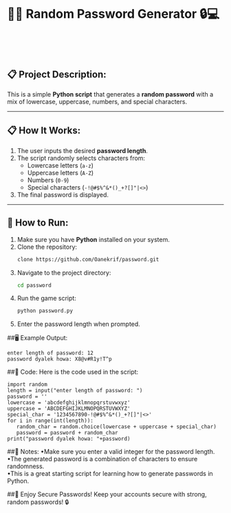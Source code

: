 # 🔑✨ Random Password Generator 🔒💻</br></br></br>

## 📋 Project Description:
This is a simple **Python script** that generates a **random password** with a mix of lowercase,
uppercase, numbers, and special characters.</br>

---

## 📋 How It Works:
1. The user inputs the desired **password length**.
2. The script randomly selects characters from:
   - Lowercase letters (`a-z`)</br>
   - Uppercase letters (`A-Z`)</br>
   - Numbers (`0-9`)</br>
   - Special characters (`-!@#$%^&*()_+?[]"|<>`)
3. The final password is displayed.

---

## 🚀 How to Run:
1. Make sure you have **Python** installed on your system.
2. Clone the repository:
    ```bash
   clone https://github.com/Oanekrif/password.git
3. Navigate to the project directory:
    ```bash
   cd password
4. Run the game script:
    ```bash
    python password.py
5. Enter the password length when prompted.

##🖥️ Example Output:

    enter length of password: 12
    password dyalek howa: X8@v#R1y!T^p

##🔧 Code:
Here is the code used in the script:</br>

    import random
    length = input("enter length of password: ")
    password = ''
    lowercase = 'abcdefghijklmnopqrstuvwxyz'
    uppercase = 'ABCDEFGHIJKLMNOPQRSTUVWXYZ'
    special_char = '1234567890-!@#$%^&*()_+?[]"|<>'
    for i in range(int(length)):
       random_char = random.choice(lowercase + uppercase + special_char)
       password = password + random_char
    print("password dyalek howa: "+password)

##📌 Notes:
•Make sure you enter a valid integer for the password length.</br>
•The generated password is a combination of characters to ensure randomness.</br>
•This is a great starting script for learning how to generate passwords in Python.

##🎉 Enjoy Secure Passwords!
Keep your accounts secure with strong, random passwords! 🔒
